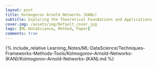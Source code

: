 ```yaml
---
layout: post
title: Kolmogorov Arnold Networks (KANs)
subtitle: Exploring the Theoretical Foundations and Applications
cover-img: /assets/img/Default_cover.jpg
tags: [ML-DataScience, Method, Paper]
comments: true
---
```


{% include_relative Learning_Notes/ML-DataScience/Techniques-Frameworks-Methods-Tools/Kolmogorov–Arnold-Networks-(KAN)/Kolmogorov–Arnold-Networks-(KAN).md %}


